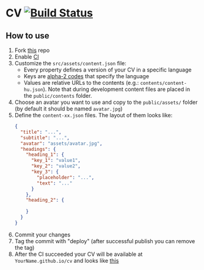 # CV [![Build Status](https://travis-ci.org/Sholtee/cv.svg?branch=master)](https://travis-ci.org/Sholtee/cv)

## How to use
1. Fork [this](https://github.com/sholtee/cv.git ) repo
2. Enable [CI](https://travis-ci.com )
3. Customize the `src/assets/content.json` file:
    - Every property defines a version of your CV in a specific language
    - Keys are [alpha-2 codes](https://www.iso.org/obp/ui/#search ) that specify the language
    - Values are relative URLs to the contents (e.g.: `contents/content-hu.json`). Note that during development content files are placed in the `public/contents` folder.  
4. Choose an avatar you want to use and copy to the `public/assets/` folder (by default it should be named `avatar.jpg`)
5. Define the `content-xx.json` files. The layout of them looks like:
    ```json
    {
      "title": "...",
      "subtitle": "...",
      "avatar": "assets/avatar.jpg",
      "headings": {
        "heading_1": {
          "key_1": "value1",
          "key_2": "value2",
          "key_3": {
            "placeholder": "...",
            "text": "..."
          } 
        },
        "heading_2": {
     
        }
      }
    }
    ```
6. Commit your changes
7. Tag the commit with "deploy" (after successful publish you can remove the tag)
8. After the CI succeeded your CV will be available at `YourName.github.io/cv` and looks like [this](https://sholtee.github.io/cv )